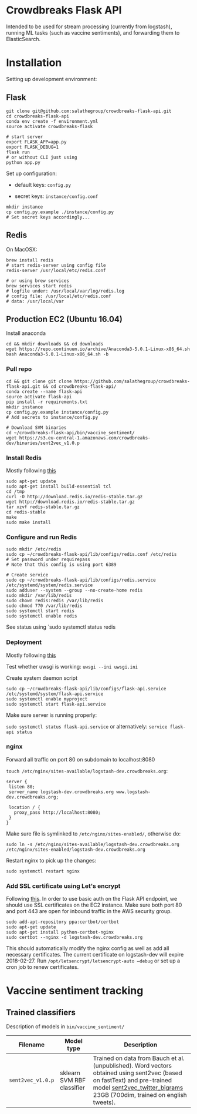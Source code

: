 # Crowdbreaks Flask API 

Intended to be used for stream processing (currently from logstash), running ML tasks (such as vaccine sentiments), and forwarding them to ElasticSearch.


# Installation
Setting up development environment:
## Flask
```
git clone git@github.com:salathegroup/crowdbreaks-flask-api.git
cd crowdbreaks-flask-api
conda env create -f environment.yml
source activate crowdbreaks-flask

# start server
export FLASK_APP=app.py
export FLASK_DEBUG=1
flask run
# or without CLI just using
python app.py
```
Set up configuration:

* default keys: `config.py`

* secret keys: `instance/config.conf`
```
mkdir instance
cp config.py.example ./instance/config.py
# Set secret keys accordingly...
```


## Redis
On MacOSX:
```
brew install redis
# start redis-server using config file 
redis-server /usr/local/etc/redis.conf

# or using brew services
brew services start redis
# logfile under: /usr/local/var/log/redis.log
# config file: /usr/local/etc/redis.conf
# data: /usr/local/var

```

## Production EC2 (Ubuntu 16.04)
Install anaconda
```
cd && mkdir downloads && cd downloads
wget https://repo.continuum.io/archive/Anaconda3-5.0.1-Linux-x86_64.sh
bash Anaconda3-5.0.1-Linux-x86_64.sh -b
```
### Pull repo
```
cd && git clone git clone https://github.com/salathegroup/crowdbreaks-flask-api.git && cd crowdbreaks-flask-api/
conda create --name flask-api
source activate flask-api
pip install -r requirements.txt
mkdir instance
cp config.py.example instance/config.py
# Add secrets to instance/config.py

# Download SVM binaries
cd ~/crowdbreaks-flask-api/bin/vaccine_sentiment/
wget https://s3.eu-central-1.amazonaws.com/crowdbreaks-dev/binaries/sent2vec_v1.0.p
``` 
### Install Redis
Mostly following [this](https://www.digitalocean.com/community/tutorials/how-to-install-and-configure-redis-on-ubuntu-16-04)
```
sudo apt-get update
sudo apt-get install build-essential tcl
cd /tmp
curl -O http://download.redis.io/redis-stable.tar.gz
wget http://download.redis.io/redis-stable.tar.gz
tar xzvf redis-stable.tar.gz
cd redis-stable
make
sudo make install
```
### Configure and run Redis
```
sudo mkdir /etc/redis
sudo cp ~/crowdbreaks-flask-api/lib/configs/redis.conf /etc/redis
# Set password under requirepass 
# Note that this config is using port 6389

# Create service
sudo cp ~/crowdbreaks-flask-api/lib/configs/redis.service /etc/systemd/system/redis.service
sudo adduser --system --group --no-create-home redis
sudo mkdir /var/lib/redis
sudo chown redis:redis /var/lib/redis
sudo chmod 770 /var/lib/redis
sudo systemctl start redis
sudo systemctl enable redis
```
See status using `sudo systemctl status redis


### Deployment
Mostly following [this](https://www.digitalocean.com/community/tutorials/how-to-serve-flask-applications-with-uwsgi-and-nginx-on-ubuntu-16-04)


Test whether uwsgi is working:
`uwsgi --ini uwsgi.ini`

Create system daemon script
```
sudo cp ~/crowdbreaks-flask-api/lib/configs/flask-api.service /etc/systemd/system/flask-api.service
sudo systemctl enable myproject
sudo systemctl start flask-api.service
```

Make sure server is running properly:

`sudo systemctl status flask-api.service` or alternatively: `service flask-api status`

### nginx
Forward all traffic on port 80 on subdomain to localhost:8080

`touch /etc/nginx/sites-available/logstash-dev.crowdbreaks.org`:
```
server { 
 listen 80;
 server_name logstash-dev.crowdbreaks.org www.logstash-dev.crowdbreaks.org;

 location / {
   proxy_pass http://localhost:8080;
 }
}
```
Make sure file is symlinked to `/etc/nginx/sites-enabled/`, otherwise do:

`sudo ln -s /etc/nginx/sites-available/logstash-dev.crowdbreaks.org  /etc/nginx/sites-enabled/logstash-dev.crowdbreaks.org`

Restart nginx to pick up the changes: 

`sudo systemctl restart nginx`

### Add SSL certificate using Let's encrypt
Following [this](https://www.digitalocean.com/community/tutorials/how-to-secure-nginx-with-let-s-encrypt-on-ubuntu-16-04).
In order to use basic auth on the Flask API endpoint, we should use SSL certificates on the EC2 instance. Make sure both port 80 and port 443 are open for inbound traffic in the AWS security group.
```
sudo add-apt-repository ppa:certbot/certbot
sudo apt-get update
sudo apt-get install python-certbot-nginx
sudo certbot --nginx -d logstash-dev.crowdbreaks.org
```
This should automatically modify the nginx config as well as add all necessary certificates. The current certificate on logstash-dev will expire 2018-02-27. Run `/opt/letsencrypt/letsencrypt-auto —debug` or set up a cron job to renew certificates.

# Vaccine sentiment tracking

## Trained classifiers
Description of models in `bin/vaccine_sentiment/` 


| Filename | Model type | Description |
| ------ | ------ | ------ |
| `sent2vec_v1.0.p` | sklearn SVM RBF classifier | Trained on data from Bauch et al. (unpublished). Word vectors obtained using sent2vec (based on fastText) and pre-trained model [sent2vec_twitter_bigrams](https://drive.google.com/open?id=0B6VhzidiLvjSeHI4cmdQdXpTRHc) 23GB (700dim, trained on english tweets). |


